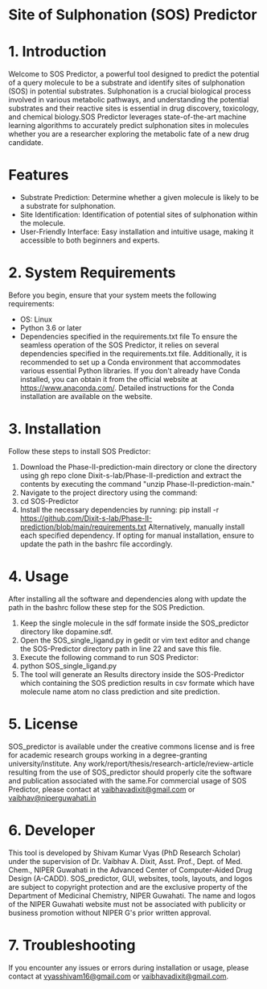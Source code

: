 # Site of Sulphonation (SOS) Predictor

# 1. Introduction
Welcome to SOS Predictor, a powerful tool designed to predict the potential of a query molecule to be a substrate and identify sites of sulphonation (SOS) in potential substrates. Sulphonation is a crucial biological process involved in various metabolic pathways, and understanding the potential substrates and their reactive sites is essential in drug discovery, toxicology, and chemical biology.SOS Predictor leverages state-of-the-art machine learning algorithms to accurately predict sulphonation sites in molecules whether you are a researcher exploring the metabolic fate of a new drug candidate.

# Features
* Substrate Prediction: Determine whether a given molecule is likely to be a substrate for sulphonation.
* Site Identification: Identification of potential sites of sulphonation within the molecule.
* User-Friendly Interface: Easy installation and intuitive usage, making it accessible to both beginners and experts.

# 2. System Requirements
Before you begin, ensure that your system meets the following requirements:
* OS: Linux
* Python 3.6 or later
* Dependencies specified in the requirements.txt file
To ensure the seamless operation of the SOS Predictor, it relies on several dependencies specified in the requirements.txt file. Additionally, it is recommended to set up a Conda environment that accommodates various essential Python libraries. If you don't already have Conda installed, you can obtain it from the official website at https://www.anaconda.com/. Detailed instructions for the Conda installation are available on the website.

# 3. Installation
Follow these steps to install SOS Predictor:
1. Download the Phase-II-prediction-main directory or clone the directory using gh repo clone Dixit-s-lab/Phase-II-prediction and extract the contents by executing the command "unzip Phase-II-prediction-main."
2. Navigate to the project directory using the command:
3. cd SOS-Predictor
4. Install the necessary dependencies by running:
pip install -r https://github.com/Dixit-s-lab/Phase-II-prediction/blob/main/requirements.txt
Alternatively, manually install each specified dependency. If opting for manual installation, ensure to update the path in the bashrc file accordingly.

# 4. Usage
After installing all the software and dependencies along with update the path in the bashrc follow these step for the SOS Prediction.
1. Keep the single molecule in the sdf formate inside the SOS_predictor directory like dopamine.sdf.
2. Open the SOS_single_ligand.py in gedit or vim text editor and change the SOS-Predictor directory path in line 22 and save this file.
3. Execute the following command to run SOS Predictor:
4. python SOS_single_ligand.py
5. The tool will generate an Results directory inside the SOS-Predictor which containing the SOS prediction results in csv formate which have molecule name atom no class prediction and site prediction.

# 5. License
SOS_predictor is available under the creative commons license and is free for academic research groups working in a degree-granting university/institute. Any work/report/thesis/research-article/review-article resulting from the use of SOS_predictor should properly cite the software and publication associated with the same.For commercial usage of SOS Predictor, please contact at vaibhavadixit@gmail.com or vaibhav@niperguwahati.in

# 6. Developer
This tool is developed by Shivam Kumar Vyas (PhD Research Scholar) under the supervision of Dr. Vaibhav A. Dixit, Asst. Prof., Dept. of Med. Chem., NIPER Guwahati in the Advanced Center of Computer-Aided Drug Design (A-CADD). SOS_predictor, GUI, websites, tools, layouts, and logos are subject to copyright protection and are the exclusive property of the Department of Medicinal Chemistry, NIPER Guwahati. The name and logos of the NIPER Guwahati website must not be associated with publicity or business promotion without NIPER G's prior written approval.

# 7. Troubleshooting
If you encounter any issues or errors during installation or usage, please contact at vyasshivam16@gmail.com or vaibhavadixit@gmail.com. 
